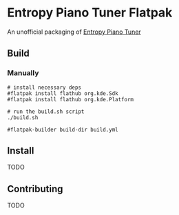 # Entropy Piano Tuner Flatpak
An unofficial packaging of [Entropy Piano Tuner](http://piano-tuner.org/)  

## Build

### Manually
```
# install necessary deps
#flatpak install flathub org.kde.Sdk
#flatpak install flathub org.kde.Platform

# run the build.sh script
./build.sh

#flatpak-builder build-dir build.yml
```

## Install
TODO

## Contributing
TODO
